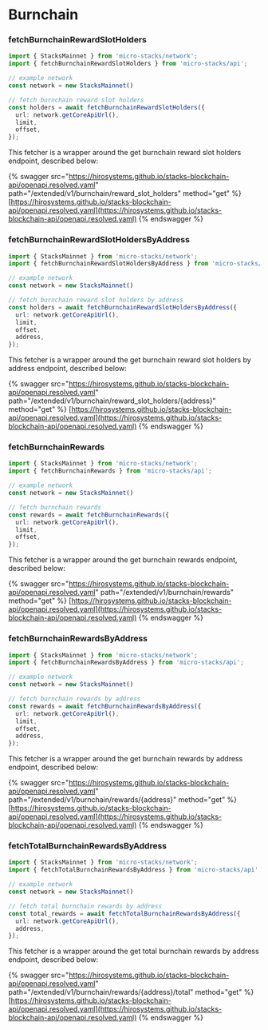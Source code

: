 # Burnchain



### fetchBurnchainRewardSlotHolders

```typescript
import { StacksMainnet } from 'micro-stacks/network';
import { fetchBurnchainRewardSlotHolders } from 'micro-stacks/api';

// example network
const network = new StacksMainnet()

// fetch burnchain reward slot holders
const holders = await fetchBurnchainRewardSlotHolders({
  url: network.getCoreApiUrl(),
  limit,
  offset,
});
```

This fetcher is a wrapper around the get burnchain reward slot holders endpoint, described below:

{% swagger src="https://hirosystems.github.io/stacks-blockchain-api/openapi.resolved.yaml" path="/extended/v1/burnchain/reward_slot_holders" method="get" %}
[https://hirosystems.github.io/stacks-blockchain-api/openapi.resolved.yaml](https://hirosystems.github.io/stacks-blockchain-api/openapi.resolved.yaml)
{% endswagger %}

### fetchBurnchainRewardSlotHoldersByAddress

```typescript
import { StacksMainnet } from 'micro-stacks/network';
import { fetchBurnchainRewardSlotHoldersByAddress } from 'micro-stacks/api';

// example network
const network = new StacksMainnet()

// fetch burnchain reward slot holders by address
const holders = await fetchBurnchainRewardSlotHoldersByAddress({
  url: network.getCoreApiUrl(),
  limit,
  offset,
  address,
});
```

This fetcher is a wrapper around the get burnchain reward slot holders by address endpoint, described below:

{% swagger src="https://hirosystems.github.io/stacks-blockchain-api/openapi.resolved.yaml" path="/extended/v1/burnchain/reward_slot_holders/{address}" method="get" %}
[https://hirosystems.github.io/stacks-blockchain-api/openapi.resolved.yaml](https://hirosystems.github.io/stacks-blockchain-api/openapi.resolved.yaml)
{% endswagger %}

### fetchBurnchainRewards

```typescript
import { StacksMainnet } from 'micro-stacks/network';
import { fetchBurnchainRewards } from 'micro-stacks/api';

// example network
const network = new StacksMainnet()

// fetch burnchain rewards
const rewards = await fetchBurnchainRewards({
  url: network.getCoreApiUrl(),
  limit,
  offset,
});
```

This fetcher is a wrapper around the get burnchain rewards endpoint, described below:

{% swagger src="https://hirosystems.github.io/stacks-blockchain-api/openapi.resolved.yaml" path="/extended/v1/burnchain/rewards" method="get" %}
[https://hirosystems.github.io/stacks-blockchain-api/openapi.resolved.yaml](https://hirosystems.github.io/stacks-blockchain-api/openapi.resolved.yaml)
{% endswagger %}

### fetchBurnchainRewardsByAddress

```typescript
import { StacksMainnet } from 'micro-stacks/network';
import { fetchBurnchainRewardsByAddress } from 'micro-stacks/api';

// example network
const network = new StacksMainnet()

// fetch burnchain rewards by address
const rewards = await fetchBurnchainRewardsByAddress({
  url: network.getCoreApiUrl(),
  limit,
  offset,
  address,
});
```

This fetcher is a wrapper around the get burnchain rewards by address endpoint, described below:

{% swagger src="https://hirosystems.github.io/stacks-blockchain-api/openapi.resolved.yaml" path="/extended/v1/burnchain/rewards/{address}" method="get" %}
[https://hirosystems.github.io/stacks-blockchain-api/openapi.resolved.yaml](https://hirosystems.github.io/stacks-blockchain-api/openapi.resolved.yaml)
{% endswagger %}

### fetchTotalBurnchainRewardsByAddress

```typescript
import { StacksMainnet } from 'micro-stacks/network';
import { fetchTotalBurnchainRewardsByAddress } from 'micro-stacks/api';

// example network
const network = new StacksMainnet()

// fetch total burnchain rewards by address
const total_rewards = await fetchTotalBurnchainRewardsByAddress({
  url: network.getCoreApiUrl(),
  address,
});
```

This fetcher is a wrapper around the get total burnchain rewards by address endpoint, described below:

{% swagger src="https://hirosystems.github.io/stacks-blockchain-api/openapi.resolved.yaml" path="/extended/v1/burnchain/rewards/{address}/total" method="get" %}
[https://hirosystems.github.io/stacks-blockchain-api/openapi.resolved.yaml](https://hirosystems.github.io/stacks-blockchain-api/openapi.resolved.yaml)
{% endswagger %}
